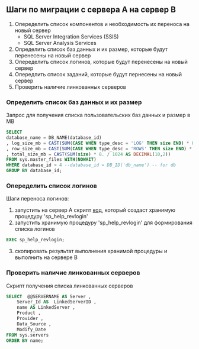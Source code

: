 ## Шаги по миграции с сервера А на сервер В

1. Опеределить список компонентов и необходимость их переноса на новый сервер
    * SQL Server Integration Services (SSIS) 
    * SQL Server Analysis Services
2. Определить список баз данных и их размер, которые будут перенесены на новый сервер
3. Опеределить список логинов, которые будут перенесены на новый сервер
4. Опередлить список заданий, которые будут пернесены на новый сервер
5. Проверить наличие линкованных серверов

### Определить список баз данных и их размер

Запрос для получения списка пользовательских баз данных и размер в MB

```sql
SELECT 
database_name = DB_NAME(database_id)
, log_size_mb = CAST(SUM(CASE WHEN type_desc = 'LOG' THEN size END) * 8. / 1024 AS DECIMAL(10,2))
, row_size_mb = CAST(SUM(CASE WHEN type_desc = 'ROWS' THEN size END) * 8. / 1024 AS DECIMAL(10,2))
, total_size_mb = CAST(SUM(size) * 8. / 1024 AS DECIMAL(10,2))
FROM sys.master_files WITH(NOWAIT)
WHERE database_id > 4 --database_id = DB_ID('db_name') -- for db 
GROUP BY database_id;
```

### Опеределить список логинов

Шаги переноса логинов:
1. запустить на сервер A скрипт [код](https://github.com/Inga-Z/SQL_Server/blob/main/sp_help_revlogin.sql), который создаст хранимую процедуру 'sp_help_revlogin'
2. запустить хранимую процедуру 'sp_help_revlogin' для формирования списка логинов
```sql
EXEC sp_help_revlogin;
```
3. скопировать результат выполнения хранимой процедуры и выполнить на сервере B 

### Проверить наличие линкованных серверов

Скрипт получения списка линкованных серверов

```sql
SELECT  @@SERVERNAME AS Server ,
    Server_Id AS  LinkedServerID ,
    name AS LinkedServer ,
    Product ,
    Provider ,
    Data_Source ,
    Modify_Date
FROM sys.servers
ORDER BY name;
```
